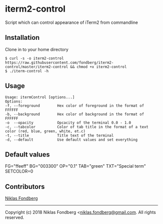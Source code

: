 # iterm2-control

Script which can control appearance of iTerm2 from commandline

## Installation

Clone in to your home directory
    
    $ curl -s -o iterm2-control https://raw.githubusercontent.com/fondberg/iterm2-control/master/iterm2-control && chmod +x iterm2-control
    $ ./iterm-control -h
    
## Usage
    Usage: itermControl [options...]
    Options:
    -f, --foreground        Hex color of foreground in the format of FFFFFF
    -b, --background        Hex color of background in the format of FFFFFF
    -o  --opacity           Opcacity of the terminal 0.0 - 1.0
    -c, --tabcolor          Color of tab title in the format of a text color (red, blue, green, white, et.c)
    -t, --title             Title text of the terminal
    -d, --default           Use default values and set everything


## Default values

FG="ffeeff"
BG="003300"
OP="0.1"
TAB="green"
TXT="Special term"
SETCOLOR=0

## Contributors

[Niklas Fondberg](http://github.com/fondberg)

------------
Copyright (c) 2018 Niklas Fondberg <niklas.fondberg@gmail.com. All rights reserved.

